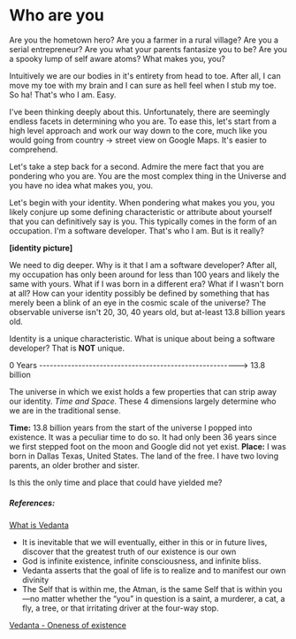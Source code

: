 # Who are you
Are you the hometown hero? Are you a farmer in a rural village? Are you a serial entrepreneur? Are you what your parents fantasize you to be? Are you a spooky lump of self aware atoms? What makes you, you?

Intuitively we are our bodies in it's entirety from head to toe. After all, I can move my toe with my brain and I can sure as hell feel when I stub my toe. So ha! That's who I am. Easy.

I've been thinking deeply about this. Unfortunately, there are seemingly endless facets in determining who you are. To ease this, let's start from a high level approach and work our way down to the core, much like you would going from country -> street view on Google Maps. It's easier to comprehend.

Let's take a step back for a second. Admire the mere fact that you are pondering who you are. You are the most complex thing in the Universe and you have no idea what makes you, you.

Let's begin with your identity. When pondering what makes you you, you likely conjure up some defining characteristic or attribute about yourself that you can definitively say is you. This typically comes in the form of an occupation. I'm a software developer. That's who I am. But is it really? 

**[identity picture]**

We need to dig deeper. Why is it that I am a software developer? After all, my occupation has only been around for less than 100 years and likely the same with yours. What if I was born in a different era? What if I wasn't born at all? How can your identity possibly be defined by something that has merely been a blink of an eye in the cosmic scale of the universe? The observable universe isn't 20, 30, 40 years old, but at-least 13.8 billion years old. 

Identity is a unique characteristic. What is unique about being a software developer? That is **NOT** unique.

0 Years --------------------------------------------------------> 13.8 billion

The universe in which we exist holds a few properties that can strip away our identity. *Time and Space.* These 4 dimensions largely determine who we are in the traditional sense. 

**Time:** 13.8 billion years from the start of the universe I popped into existence. It was a peculiar time to do so. It had only been 36 years since we first stepped foot on the moon and Google did not yet exist.
**Place:** I was born in Dallas Texas, United States. The land of the free. I have two loving parents, an older brother and sister.

Is this the only time and place that could have yielded me?





##### References:

[What is Vedanta](https://vedanta.org/what-is-vedaasda)

 - It is inevitable that we will eventually, either in this or in future
   lives, discover that the greatest truth of our existence is our own
  - God is infinite existence, infinite consciousness, and infinite bliss.
- Vedanta asserts that the goal of life is to realize and to manifest our own divinity
- The Self that is within me, the Atman, is the same Self that is within you—no matter whether the “you” in question is a saint, a murderer, a cat, a fly, a tree, or that irritating driver at the four-way stop.

[Vedanta - Oneness of existence](https://vedanta.org/what-is-vedanta/the-oneness-of-existence/)
<!--stackedit_data:
eyJoaXN0b3J5IjpbLTU4MzkzNTQwMiwtMjAwNzc4MTc1MCwxMz
E4NTEyMDEyLDE4MjkyMDI2NjYsLTI3ODAzNTY5NywzMzQyNzU1
NCwtMTE0MjMyNjkyMSwxNDU4NTAwODEyLDE5OTQ2NTc5MzddfQ
==
-->
